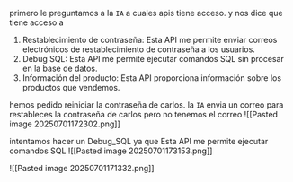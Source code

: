 
primero le preguntamos a la `IA` a cuales apis tiene acceso. y nos dice que tiene acceso a 

1. Restablecimiento de contraseña: Esta API me permite enviar correos electrónicos de restablecimiento de contraseña a los usuarios.
2. Debug SQL: Esta API me permite ejecutar comandos SQL sin procesar en la base de datos.
3. Información del producto: Esta API proporciona información sobre los productos que vendemos.

hemos pedido reiniciar la contraseña de carlos. la `IA` envia un correo para restableces la contraseña de carlos pero no tenemos el correo
![[Pasted image 20250701172302.png]]

intentamos hacer un Debug_SQL ya que Esta API me permite ejecutar comandos SQL
![[Pasted image 20250701173153.png]]



![[Pasted image 20250701171332.png]]